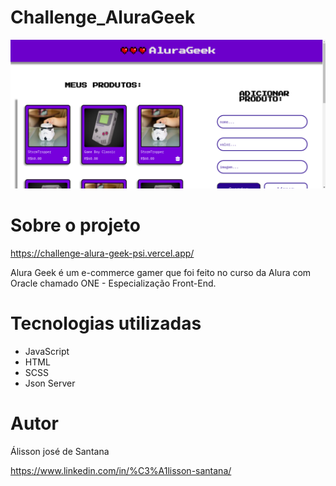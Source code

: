 # Challenge_AluraGeek
![Cover](./github/cover.png)

# Sobre o projeto

https://challenge-alura-geek-psi.vercel.app/

Alura Geek é um e-commerce gamer que foi feito no curso da Alura com Oracle chamado ONE - Especialização Front-End.


# Tecnologias utilizadas

- JavaScript
- HTML 
- SCSS
- Json Server


# Autor
Álisson josé de Santana

https://www.linkedin.com/in/%C3%A1lisson-santana/
